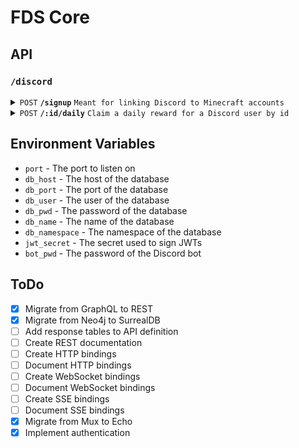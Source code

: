 # FDS Core

## API
### `/discord`
<details>
 <summary><code>POST</code> <code><b>/signup</b></code> <code>Meant for linking Discord to Minecraft accounts</code></summary>

  ##### Request Body (JSON)

  ``` go
  type DiscordSignupInput struct {
    ID   string `json:"id"`
    Nick string `json:"nick"`
  }
  ```
</details>
<details>
 <summary><code>POST</code> <code><b>/:id/daily</b></code> <code>Claim a daily reward for a Discord user by id</code></summary>

  ##### Request Parameters
  - `id` the Discord id of the user whose daily should be claimed
</details>

## Environment Variables
- `port` - The port to listen on
- `db_host` - The host of the database
- `db_port` - The port of the database
- `db_user` - The user of the database
- `db_pwd` - The password of the database
- `db_name` - The name of the database
- `db_namespace` - The namespace of the database
- `jwt_secret` - The secret used to sign JWTs
- `bot_pwd` - The password of the Discord bot

## ToDo
- [x] Migrate from GraphQL to REST
- [x] Migrate from Neo4j to SurrealDB
- [ ] Add response tables to API definition
- [ ] Create REST documentation
- [ ] Create HTTP bindings
- [ ] Document HTTP bindings
- [ ] Create WebSocket bindings
- [ ] Document WebSocket bindings
- [ ] Create SSE bindings
- [ ] Document SSE bindings
- [x] Migrate from Mux to Echo
- [x] Implement authentication

